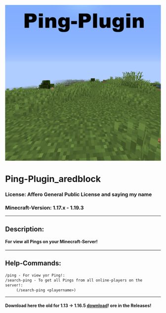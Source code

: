 ![Error at loading](Logo.png)
# Ping-Plugin_aredblock

### License: Affero General Public License and saying my name
### Minecraft-Version: 1.17.x - 1.19.3

<hr>

## Description:
#### For view all Pings on your Minecraft-Server!

<hr>

## Help-Commands:

````
/ping - For view yor Ping!: 
/search-ping - To get all Pings from all online-players on the server!: 
     (/search-ping <playername>)
````

<hr>

#### Download here the old for 1.13 -> 1.16.5 [download](https://www.mediafire.com/file/ki04in02dhv0ahy/Ping-0.1.jar/file)! ore in the Releases!


